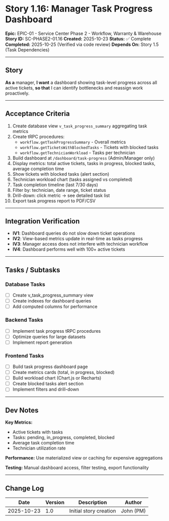 # Story 1.16: Manager Task Progress Dashboard

**Epic:** EPIC-01 - Service Center Phase 2 - Workflow, Warranty & Warehouse
**Story ID:** SC-PHASE2-01.16
**Created:** 2025-10-23
**Status:** ✅ Complete
**Completed:** 2025-10-25 (Verified via code review)
**Depends On:** Story 1.5 (Task Dependencies)

---

## Story

**As a** manager,
**I want** a dashboard showing task-level progress across all active tickets,
**so that** I can identify bottlenecks and reassign work proactively.

---

## Acceptance Criteria

1. Create database view `v_task_progress_summary` aggregating task metrics
2. Create tRPC procedures:
   - `workflow.getTaskProgressSummary` - Overall metrics
   - `workflow.getTicketsWithBlockedTasks` - Tickets with blocked tasks
   - `workflow.getTechnicianWorkload` - Tasks per technician
3. Build dashboard at `/dashboard/task-progress` (Admin/Manager only)
4. Display metrics: total active tickets, tasks in progress, blocked tasks, average completion time
5. Show tickets with blocked tasks (alert section)
6. Technician workload chart (tasks assigned vs completed)
7. Task completion timeline (last 7/30 days)
8. Filter by: technician, date range, ticket status
9. Drill-down: click metric → see detailed task list
10. Export task progress report to PDF/CSV

---

## Integration Verification

- **IV1**: Dashboard queries do not slow down ticket operations
- **IV2**: View-based metrics update in real-time as tasks progress
- **IV3**: Manager access does not interfere with technician workflow
- **IV4**: Dashboard performs well with 100+ active tickets

---

## Tasks / Subtasks

### Database Tasks
- [ ] Create v_task_progress_summary view
- [ ] Create indexes for dashboard queries
- [ ] Add computed columns for performance

### Backend Tasks
- [ ] Implement task progress tRPC procedures
- [ ] Optimize queries for large datasets
- [ ] Implement report generation

### Frontend Tasks
- [ ] Build task progress dashboard page
- [ ] Create metrics cards (total, in progress, blocked)
- [ ] Build workload chart (Chart.js or Recharts)
- [ ] Create blocked tasks alert section
- [ ] Implement filters and drill-down

---

## Dev Notes

**Key Metrics:**
- Active tickets with tasks
- Tasks: pending, in_progress, completed, blocked
- Average task completion time
- Technician utilization rate

**Performance:** Use materialized view or caching for expensive aggregations

**Testing:** Manual dashboard access, filter testing, export functionality

---

## Change Log

| Date | Version | Description | Author |
|------|---------|-------------|--------|
| 2025-10-23 | 1.0 | Initial story creation | John (PM) |
